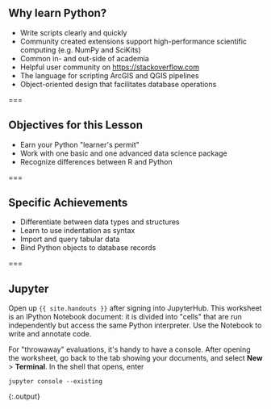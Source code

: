 ---
---

## Why learn Python?

- Write scripts clearly and quickly
- Community created extensions support high-performance scientific computing (e.g. NumPy and SciKits)
- Common in- and out-side of academia
- Helpful user community on <https://stackoverflow.com>
- The language for scripting ArcGIS and QGIS pipelines
- Object-oriented design that facilitates database operations

===

## Objectives for this Lesson

- Earn your Python "learner's permit"
- Work with one basic and one advanced data science package
- Recognize differences between R and Python

===

## Specific Achievements

- Differentiate between data types and structures
- Learn to use indentation as syntax
- Import and query tabular data
- Bind Python objects to database records

===

## Jupyter

Open up `{{ site.handouts }}` after signing into JupyterHub. This worksheet is an IPython Notebook document: it is divided into "cells" that are run independently but access the same Python interpreter. Use the Notebook to write and annotate code.

For "throwaway" evaluations, it's handy to have a console. After opening the worksheet, go back to the tab showing your documents, and select **New** > **Terminal**. In the shell that opens, enter

```
jupyter console --existing
```
{:.output}
